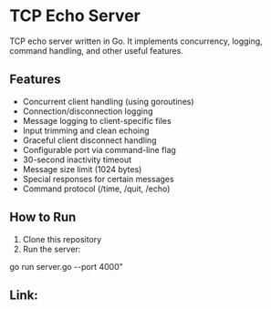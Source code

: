 # TCP Echo Server

TCP echo server written in Go. It implements concurrency, logging, command handling, and other useful features.

## Features

- Concurrent client handling (using goroutines)
- Connection/disconnection logging
- Message logging to client-specific files
- Input trimming and clean echoing
- Graceful client disconnect handling
- Configurable port via command-line flag
- 30-second inactivity timeout
- Message size limit (1024 bytes)
- Special responses for certain messages
- Command protocol (/time, /quit, /echo)

## How to Run

1. Clone this repository
2. Run the server:

go run server.go --port 4000"

## Link:
